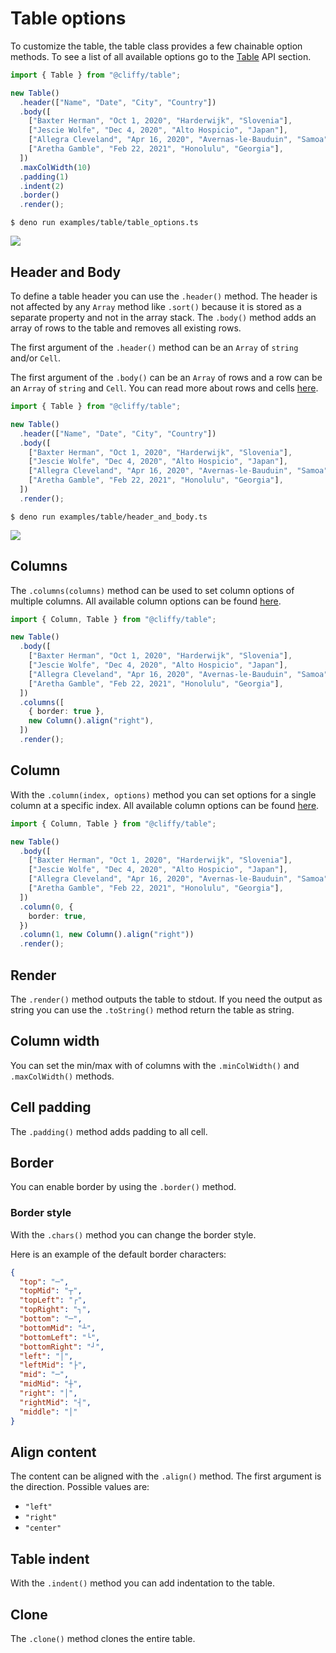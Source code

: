 # Table options

To customize the table, the table class provides a few chainable option methods.
To see a list of all available options go to the [Table](#table) API section.

```ts
import { Table } from "@cliffy/table";

new Table()
  .header(["Name", "Date", "City", "Country"])
  .body([
    ["Baxter Herman", "Oct 1, 2020", "Harderwijk", "Slovenia"],
    ["Jescie Wolfe", "Dec 4, 2020", "Alto Hospicio", "Japan"],
    ["Allegra Cleveland", "Apr 16, 2020", "Avernas-le-Bauduin", "Samoa"],
    ["Aretha Gamble", "Feb 22, 2021", "Honolulu", "Georgia"],
  ])
  .maxColWidth(10)
  .padding(1)
  .indent(2)
  .border()
  .render();
```

```console
$ deno run examples/table/table_options.ts
```

![](assets/img/table_options.gif)

## Header and Body

To define a table header you can use the `.header()` method. The header is not
affected by any `Array` method like `.sort()` because it is stored as a separate
property and not in the array stack. The `.body()` method adds an array of rows
to the table and removes all existing rows.

The first argument of the `.header()` method can be an `Array` of `string`
and/or `Cell`.

The first argument of the `.body()` can be an `Array` of rows and a row can be
an `Array` of `string` and `Cell`. You can read more about rows and cells
[here](./rows_and_cells.md).

```ts
import { Table } from "@cliffy/table";

new Table()
  .header(["Name", "Date", "City", "Country"])
  .body([
    ["Baxter Herman", "Oct 1, 2020", "Harderwijk", "Slovenia"],
    ["Jescie Wolfe", "Dec 4, 2020", "Alto Hospicio", "Japan"],
    ["Allegra Cleveland", "Apr 16, 2020", "Avernas-le-Bauduin", "Samoa"],
    ["Aretha Gamble", "Feb 22, 2021", "Honolulu", "Georgia"],
  ])
  .render();
```

```console
$ deno run examples/table/header_and_body.ts
```

![](assets/img/header_and_body.gif)

## Columns

The `.columns(columns)` method can be used to set column options of multiple
columns. All available column options can be found [here](./columns.md).

```ts
import { Column, Table } from "@cliffy/table";

new Table()
  .body([
    ["Baxter Herman", "Oct 1, 2020", "Harderwijk", "Slovenia"],
    ["Jescie Wolfe", "Dec 4, 2020", "Alto Hospicio", "Japan"],
    ["Allegra Cleveland", "Apr 16, 2020", "Avernas-le-Bauduin", "Samoa"],
    ["Aretha Gamble", "Feb 22, 2021", "Honolulu", "Georgia"],
  ])
  .columns([
    { border: true },
    new Column().align("right"),
  ])
  .render();
```

## Column

With the `.column(index, options)` method you can set options for a single
column at a specific index. All available column options can be found
[here](./columns.md).

```ts
import { Column, Table } from "@cliffy/table";

new Table()
  .body([
    ["Baxter Herman", "Oct 1, 2020", "Harderwijk", "Slovenia"],
    ["Jescie Wolfe", "Dec 4, 2020", "Alto Hospicio", "Japan"],
    ["Allegra Cleveland", "Apr 16, 2020", "Avernas-le-Bauduin", "Samoa"],
    ["Aretha Gamble", "Feb 22, 2021", "Honolulu", "Georgia"],
  ])
  .column(0, {
    border: true,
  })
  .column(1, new Column().align("right"))
  .render();
```

## Render

The `.render()` method outputs the table to stdout. If you need the output as
string you can use the `.toString()` method return the table as string.

## Column width

You can set the min/max with of columns with the `.minColWidth()` and
`.maxColWidth()` methods.

## Cell padding

The `.padding()` method adds padding to all cell.

## Border

You can enable border by using the `.border()` method.

### Border style

With the `.chars()` method you can change the border style.

Here is an example of the default border characters:

```json
{
  "top": "─",
  "topMid": "┬",
  "topLeft": "┌",
  "topRight": "┐",
  "bottom": "─",
  "bottomMid": "┴",
  "bottomLeft": "└",
  "bottomRight": "┘",
  "left": "│",
  "leftMid": "├",
  "mid": "─",
  "midMid": "┼",
  "right": "│",
  "rightMid": "┤",
  "middle": "│"
}
```

## Align content

The content can be aligned with the `.align()` method. The first argument is the
direction. Possible values are:

- `"left"`
- `"right"`
- `"center"`

## Table indent

With the `.indent()` method you can add indentation to the table.

## Clone

The `.clone()` method clones the entire table.

